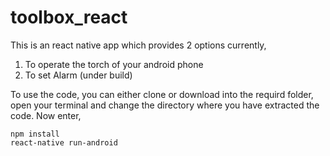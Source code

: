 # toolbox_react

This is an react native app which provides 2 options currently,
1. To operate the torch of your android phone
2. To set Alarm (under build)

To use the code, you can either clone or download into the requird folder, open your terminal and change the directory where you have extracted the code. Now enter,

```cd torcher
npm install
react-native run-android
```
